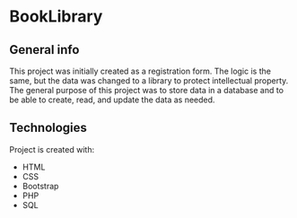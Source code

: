# BookLibrary

## General info
This project was initially created as a registration form. The logic is the same, but the data was changed to a library to protect intellectual property. The general purpose of this project was to store data in a database and to be able to create, read, and update the data as needed.
	
## Technologies
Project is created with:
* HTML
* CSS
* Bootstrap
* PHP
* SQL
